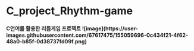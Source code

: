 # C_project_Rhythm-game
<h4> C언어를 활용한 리듬게임 프로젝트
![image](https://user-images.githubusercontent.com/67617475/155059696-0c434f21-4f62-48a0-b85f-0d38737fd09f.png)
